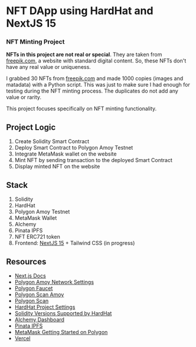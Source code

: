 # NFT DApp using HardHat and NextJS 15

### NFT Minting Project

**NFTs in this project are not real or special**. They are taken from [freepik.com](https://www.freepik.com), a website with  standard digital content. So, these NFTs don't have any real value or uniqueness.

I grabbed 30 NFTs from [freepik.com](https://www.freepik.com) and made 1000 copies (images and matadata) with a Python script. This was just to make sure I had enough for testing during the NFT minting process. The duplicates do not add any value or rarity.

This project focuses specifically on NFT minting functionality.

## Project Logic
1. Create Solidity Smart Contract
2. Deploy Smart Contract to Polygon Amoy Testnet
3. Integrate MetaMask wallet on the website
4. Mint NFT by sending transaction to the deployed Smart Contract
5. Display minted NFT on the website

## Stack

1. Solidity
2. HardHat
3. Polygon Amoy Testnet
4. MetaMask Wallet
5. Alchemy
6. Pinata IPFS
7. NFT ERC721 token
8. Frontend: [NextJS 15](https://nextjs.org/blog/next-15-rc) + Tailwind CSS (in progress)

## Resources

- [Next.js Docs](https://nextjs.org/docs)
- [Polygon Amoy Network Settings](https://polygon.technology/blog/introducing-the-amoy-testnet-for-polygon-pos)
- [Polygon Faucet](https://faucet.polygon.technology)
- [Polygon Scan Amoy](https://amoy.polygonscan.com)
- [Polygon Scan](https://polygonscan.com/myapikey)
- [HardHat Project Settings](https://hardhat.org/hardhat-runner/docs/guides/project-setup)
- [Solidity Versions Supported by HardHat](https://hardhat.org/hardhat-runner/docs/reference/solidity-support)
- [Alchemy Dashboard](https://dashboard.alchemy.com/apps)
- [Pinata IPFS](https://app.pinata.cloud/pinmanager)
- [MetaMask Getting Started on Polygon](https://polygon.technology/blog/getting-started-with-metamask-on-polygon)
- [Vercel](https://vercel.com/new?utm_medium=default-template&filter=next.js&utm_source=create-next-app&utm_campaign=create-next-app-readme)
